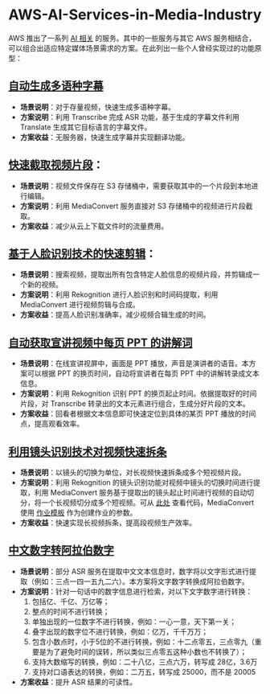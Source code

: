 # AWS-AI-Services-in-Media-Industry

AWS 推出了一系列 [AI 相关](https://aws.amazon.com/cn/machine-learning/ai-services/) 的服务。其中的一些服务与其它 AWS 服务相结合，可以组合出适应特定媒体场景需求的方案。在此列出一些个人曾经实现过的功能原型：

## [自动生成多语种字幕](Auto-Multi-Language-Caption/README.md)

- **场景说明**：对于存量视频，快速生成多语种字幕。
- **方案说明**：利用 Transcribe 完成 ASR 功能，基于生成的字幕文件利用 Translate 生成其它目标语言的字幕文件。
- **方案收益**：无服务器，快速生成字幕并实现翻译功能。
## [快速截取视频片段](Quick-Clips-with-AWS-MediaConvert/README.md)：  

- **场景说明**：视频文件保存在 S3 存储桶中，需要获取其中的一个片段到本地进行编辑。
- **方案说明**：利用 MediaConvert 服务直接对 S3 存储桶中的视频进行片段截取。
- **方案收益**：减少从云上下载文件时的流量费用。

## [基于人脸识别技术的快速剪辑](Smart-Cutting-using-AWS/README.md)：

- **场景说明**：搜索视频，提取出所有包含特定人脸信息的视频片段，并剪辑成一个新的视频。
- **方案说明**：利用 Rekognition 进行人脸识别和时间码提取，利用 MediaConvert 进行视频剪辑与合成。
- **方案收益**：提高人脸识别准确率，减少视频合辑生成的时间。 

## [自动获取宣讲视频中每页 PPT 的讲解词](Smart-ASR-on-PPT-Pages/README.md) 

- **场景说明**：在线宣讲视屏中，画面是 PPT 播放，声音是演讲者的语音。本方案可以根据 PPT 的换页时间，自动将宣讲者在每页 PPT 中的讲解转录成文本信息。
- **方案说明**：利用 Rekognition 识别 PPT 的换页起止时间。依据提取好的时间片段，对 Transcribe 转录出的文本元素进行组合，生成分好片段的文本。
- **方案收益**：回看者根据文本信息即可快速定位到具体的某页 PPT 播放的时间点，提高观看效率。

## [利用镜头识别技术对视频快速拆条](simple-code/auto-video-seg.py)

- **场景说明**：以镜头的切换为单位，对长视频快速拆条成多个短视频片段。
- **方案说明**：利用 Rekognition 的镜头识别功能对视频中镜头的切换时间进行提取，利用 MediaConvert 服务基于提取出的镜头起止时间进行视频的自动切分，将一个长视频切分成多个短视频。可从 [此处](code/auto-video-seg.py) 查看代码，MediaConvert 使用 [作业模板](code/auto-video-seg-job-template.json) 作为创建作业的参数。
- **方案收益**：快速实现长视频拆条，提高段视频生产效率。

## [中文数字转阿拉伯数字](simple-code/Number2Digit.py)

- **场景说明**：部分 ASR 服务在提取中文文本信息时，数字将以文字形式进行提取（例如：三点一四一五九二六）。本方案将文字数字转换成阿拉伯数字。
- **方案说明**：针对一句话中的数字信息进行检索，对以下文字数字进行转换：
    1. 包括亿、千亿、万亿等；
    2. 整点的时间不进行转换；
    3. 单独出现的一位数字不进行转换，例如：一心一意，天下第一关；
    4. 叠字出现的数字位不进行转换，例如：亿万，千千万万；
    5. 包含小数点时，小于5位的不进行转换，例如：十二点零五，三点零九（重要是为了避免时间的误转，所以类似三点零五这种小数也不转换了）；
    6. 支持大数缩写的转换，例如：二十八亿，三点六万，转写成 28亿，3.6万
    7. 支持对口语表达的转换，例如：二万五，转写成 25000，而不是 20005
- **方案收益**：提升 ASR 结果的可读性。